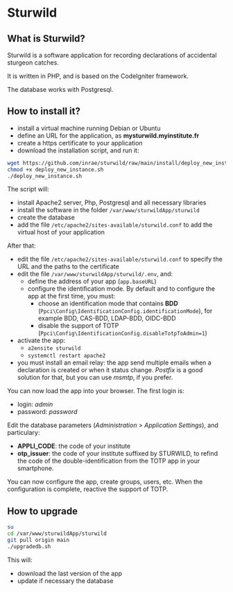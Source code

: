 # Sturwild

## What is Sturwild?

Sturwild is a software application for recording declarations of accidental sturgeon catches.

It is written in PHP, and is based on the CodeIgniter framework.

The database works with Postgresql.

## How to install it?

- install a virtual machine running Debian or Ubuntu
- define an URL for the application, as **mysturwild.myinstitute.fr**
- create a https certificate to your application
- download the installation script, and run it:

```bash
wget https://github.com/inrae/sturwild/raw/main/install/deploy_new_instance.sh
chmod +x deploy_new_instance.sh
./deploy_new_instance.sh
```

The script will:

- install Apache2 server, Php, Postgresql and all necessary libraries
- install the software in the folder `/var/www/sturwildApp/sturwild`
- create the database
- add the file `/etc/apache2/sites-available/sturwild.conf` to add the virtual host of your application

After that:

- edit the file `/etc/apache2/sites-available/sturwild.conf` to specify the URL and the paths to the certificate
- edit the file `/var/www/sturwildApp/sturwild/.env`, and:
  - define the address of your app (`app.baseURL`)
  - configure the identification mode. By default and to configure the app at the first time, you must:
    - choose an identification mode that contains **BDD** (`Ppci\Config\IdentificationConfig.identificationMode`), for example BDD, CAS-BDD, LDAP-BDD, OIDC-BDD
    - disable the support of TOTP (`Ppci\Config\IdentificationConfig.disableTotpToAdmin=1`)
- activate the app:
  - `a2ensite sturwild`
  - `systemctl restart apache2`
- you must install an email relay: the app send multiple emails when a declaration is created or when it status change. *Postfix* is a good solution for that, but you can use *msmtp*, if you prefer.

You can now load the app into your browser. The first login is:

- login: *admin*
- password: *password*

Edit the database parameters (*Administration > Application Settings*), and particulary:

- **APPLI_CODE**: the code of your institute
- **otp_issuer**: the code of your institute suffixed by STURWILD, to refind the code of the double-identification from the TOTP app in your smartphone.

You can now configure the app, create groups, users, etc. When the configuration is complete, reactive the support of TOTP.

## How to upgrade

```bash
su
cd /var/www/sturwildApp/sturwild
git pull origin main
./upgradedb.sh
```

This will:

- download the last version of the app
- update if necessary the database
